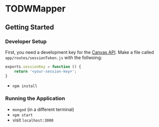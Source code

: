 # TODWMapper

## Getting Started

### Developer Setup

First, you need a development key for the [Canvas API](https://canvas.instructure.com/doc/api/index.html). Make a file called `app/routes/sessionToken.js` with the follwoing:
```javascript
exports.sessionKey = function () {
    return '<your-session-key>';
}
```

* `npm install`

### Running the Application

* `mongod` (in a different terminal)
* `npm start`
* visit `localhost:3000`
